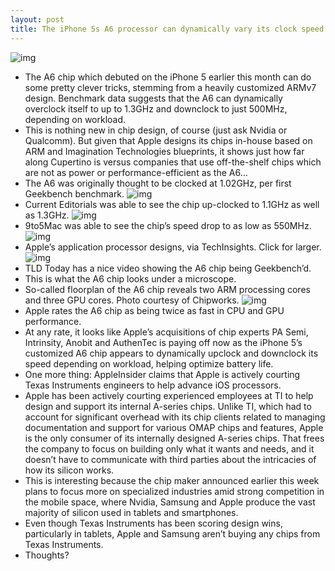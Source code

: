 ```yaml
---
layout: post
title: The iPhone 5s A6 processor can dynamically vary its clock speed for performance
---
```

![img](http://media.idownloadblog.com/wp-content/uploads/2012/09/iPhone-5-keynote-A6-slide-002.jpg)
* The A6 chip which debuted on the iPhone 5 earlier this month can do some pretty clever tricks, stemming from a heavily customized ARMv7 design. Benchmark data suggests that the A6 can dynamically overclock itself to up to 1.3GHz and downclock to just 500MHz, depending on workload.
* This is nothing new in chip design, of course (just ask Nvidia or Qualcomm). But given that Apple designs its chips in-house based on ARM and Imagination Technologies blueprints, it shows just how far along Cupertino is versus companies that use off-the-shelf chips which are not as power or performance-efficient as the A6…
* The A6 was originally thought to be clocked at 1.02GHz, per first Geekbench benchmark.
![img](http://media.idownloadblog.com/wp-content/uploads/2012/09/iPhone-5-Geekbench-CPU-1.02GHz.png)
* Current Editorials was able to see the chip up-clocked to 1.1GHz as well as 1.3GHz.
![img](http://media.idownloadblog.com/wp-content/uploads/2012/09/iPhone-5-Geekbench-CPU-1.3GHz.jpeg)
* 9to5Mac was able to see the chip’s speed drop to as low as 550MHz.
![img](http://media.idownloadblog.com/wp-content/uploads/2012/09/iPhone-5-Geekbench-CPU-550MHz.png)
* Apple’s application processor designs, via TechInsights. Click for larger.
![img](http://media.idownloadblog.com/wp-content/uploads/2012/09/UBM-TechInsights-CPU-comparisson.jpg)
* TLD Today has a nice video showing the A6 chip being Geekbench’d.
* This is what the A6 chip looks under a microscope.
* So-called floorplan of the A6 chip reveals two ARM processing cores and three GPU cores. Photo courtesy of Chipworks.
![img](http://media.idownloadblog.com/wp-content/uploads/2012/09/A6-floorplan-Chipwroks-001.jpg)
* Apple rates the A6 chip as being twice as fast in CPU and GPU performance.
* At any rate, it looks like Apple’s acquisitions of chip experts PA Semi, Intrinsity, Anobit and AuthenTec is paying off now as the iPhone 5’s customized A6 chip appears to dynamically upclock and downclock its speed depending on workload, helping optimize battery life.
* One more thing: AppleInsider claims that Apple is actively courting Texas Instruments engineers to help advance iOS processors.
* Apple has been actively courting experienced employees at TI to help design and support its internal A-series chips. Unlike TI, which had to account for significant overhead with its chip clients related to managing documentation and support for various OMAP chips and features, Apple is the only consumer of its internally designed A-series chips. That frees the company to focus on building only what it wants and needs, and it doesn’t have to communicate with third parties about the intricacies of how its silicon works.
* This is interesting because the chip maker announced earlier this week plans to focus more on specialized industries amid strong competition in the mobile space, where Nvidia, Samsung and Apple produce the vast majority of silicon used in tablets and smartphones.
* Even though Texas Instruments has been scoring design wins, particularly in tablets, Apple and Samsung aren’t buying any chips from Texas Instruments.
* Thoughts?


